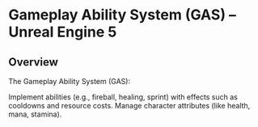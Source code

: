 # Gameplay Ability System (GAS) – Unreal Engine 5
## Overview
The Gameplay Ability System (GAS):

Implement abilities (e.g., fireball, healing, sprint) with effects such as cooldowns and resource costs.
Manage character attributes (like health, mana, stamina).
